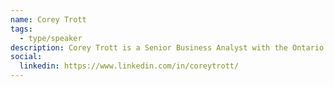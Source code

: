 ```yaml
---
name: Corey Trott
tags:
  - type/speaker
description: Corey Trott is a Senior Business Analyst with the Ontario Digital Service.
social:
  linkedin: https://www.linkedin.com/in/coreytrott/
---
```


